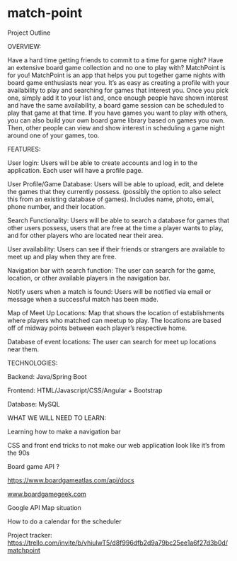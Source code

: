 # match-point
Project Outline

OVERVIEW:

Have a hard time getting friends to commit to a time for game night? Have an extensive board game collection and no one to play with? MatchPoint is for you! MatchPoint is an app that helps you put together game nights with board game enthusiasts near you. It’s as easy as creating a profile with your availability to play and searching for games that interest you. Once you pick one, simply add it to your list and, once enough people have shown interest and have the same availability, a board game session can be scheduled to play that game at that time. If you have games you want to play with others, you can also build your own board game library based on games you own. Then, other people can view and show interest in scheduling a game night around one of your games, too.

FEATURES:

User login: Users will be able to create accounts and log in to the application. Each user will have a profile page.

User Profile/Game Database: Users will be able to upload, edit, and delete the games that they currently possess. (possibly the option to also select this from an existing database of games). Includes name, photo, email, phone number, and their location.

Search Functionality: Users will be able to search a database for games that other users possess, users that are free at the time a player wants to play, and for other players who are located near their area.

User availability: Users can see if their friends or strangers are available to meet up and play when they are free.

Navigation bar with search function: The user can search for the game, location, or other available players in the navigation bar. 

Notify users when a match is found: Users will be notified via email or message when a successful match has been made.

Map of Meet Up Locations: Map that shows the location of establishments where  players who matched can meetup to play. The locations are based off of midway points between each player’s respective home.

Database of event locations: The user can search for meet up locations near them.

TECHNOLOGIES:

Backend: Java/Spring Boot 

Frontend: HTML/Javascript/CSS/Angular + Bootstrap

Database: MySQL

WHAT WE WILL NEED TO LEARN:

Learning how to make a navigation bar

CSS and front end tricks to not make our web application look like it’s from the 90s

Board game API ?

https://www.boardgameatlas.com/api/docs

www.boardgamegeek.com

Google API Map situation

How to do a calendar for the scheduler

Project tracker: https://trello.com/invite/b/vhiulwT5/d8f996dfb2d9a79bc25ee1a6f27d3b0d/matchpoint
